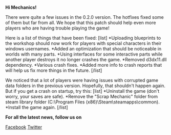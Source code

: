 **Hi Mechanics!** 


There were quite a few issues in the 0.2.0 version. The hotfixes fixed some of them but far from all. We hope that this patch should help even more players who are having trouble playing the game!

Here is a list of things that have been fixed: 
[list]
*Uploading blueprints to the workshop should now work for players with special characters in their windows usernames.
*Added an optimization that should be noticeable in worlds with many parts.
*Using interfaces for some interactive parts while another player destroys it no longer crashes the game.
*Removed d3dx11.dll dependency.
*Various crash fixes.
*Added more info to crash reports that will help us fix more things in the future.
[/list]

We noticed that a lot of players were having issues with corrupted game data folders in the previous version. Hopefully, that shouldn't happen again. But if you get a crash on startup, try this:
[list]
*Uninstall the game (don't worry, your saves are safe).
*Remove the "Scrap Mechanic" folder from steam library folder (C:\Program Files (x86)\Steam\steamapps\common).
*Install the game again.
[/list]

**For all the latest news, follow us on** 

[Facebook](https://www.facebook.com/scrapmechanic/)
[Twitter](https://twitter.com/ScrapMechanic)